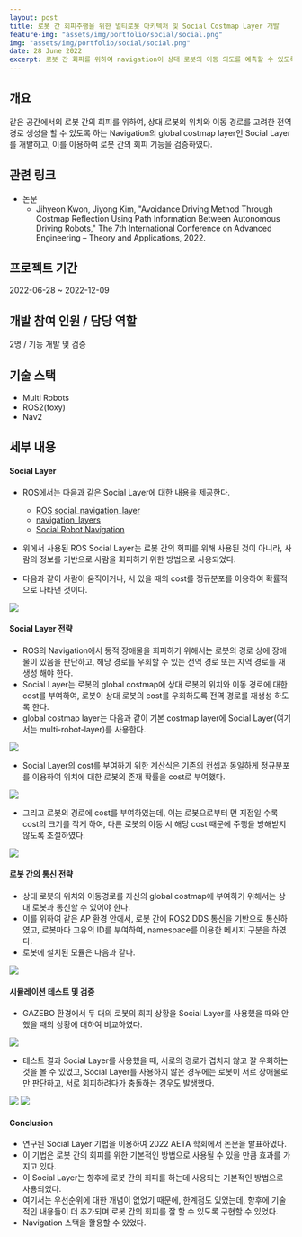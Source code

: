 ```yaml
---
layout: post
title: 로봇 간 회피주행을 위한 멀티로봇 아키텍처 및 Social Costmap Layer 개발
feature-img: "assets/img/portfolio/social/social.png"
img: "assets/img/portfolio/social/social.png"
date: 28 June 2022
excerpt: 로봇 간 회피를 위하여 navigation이 상대 로봇의 이동 의도를 예측할 수 있도록 하는 Social Layer의 개념을 제시하고 개발한 내용이다.
---
```


## 개요

같은 공간에서의 로봇 간의 회피를 위하여, 상대 로봇의 위치와 이동 경로를 고려한 전역 경로 생성을 할 수 있도록 하는 Navigation의 global costmap layer인 Social Layer를 개발하고, 이를 이용하여 로봇 간의 회피 기능을 검증하였다.

## 관련 링크

* 논문
  - Jihyeon Kwon, Jiyong Kim, "Avoidance Driving Method Through Costmap Reflection Using Path Information Between Autonomous Driving Robots," The 7th International Conference on Advanced Engineering – Theory and Applications, 2022.

## 프로젝트 기간

2022-06-28 ~ 2022-12-09

## 개발 참여 인원 / 담당 역할

2명 / 기능 개발 및 검증

## 기술 스택

- Multi Robots
- ROS2(foxy)
- Nav2

## 세부 내용

#### Social Layer

* ROS에서는 다음과 같은 Social Layer에 대한 내용을 제공한다. 
  * [ROS social_navigation_layer](http://wiki.ros.org/social_navigation_layers)
  * [navigation_layers](https://github.com/DLu/navigation_layers)
  * [Social Robot Navigation](https://www.ri.cmu.edu/pub_files/2010/5/rk_thesis.pdf)

* 위에서 사용된 ROS Social Layer는 로봇 간의 회피를 위해 사용된 것이 아니라, 사람의 정보를 기반으로 사람을 회피하기 위한 방법으로 사용되었다.
* 다음과 같이 사람이 움직이거나, 서 있을 때의 cost를 정규분포를 이용하여 확률적으로 나타낸 것이다.

<img src="/assets/img/portfolio/social/ros_social_layer.png">

#### Social Layer 전략

* ROS의 Navigation에서 동적 장애물을 회피하기 위해서는 로봇의 경로 상에 장애물이 있음을 판단하고, 해당 경로를 우회할 수 있는 전역 경로 또는 지역 경로를 재생성 해야 한다.
* Social Layer는 로봇의 global costmap에 상대 로봇의 위치와 이동 경로에 대한 cost를 부여하여, 로봇이 상대 로봇의 cost를 우회하도록 전역 경로를 재생성 하도록 한다.
* global costmap layer는 다음과 같이 기본 costmap layer에 Social Layer(여기서는 multi-robot-layer)를 사용한다.

<img src="/assets/img/portfolio/social/layer.png">

* Social Layer의 cost를 부여하기 위한 계산식은 기존의 컨셉과 동일하게 정규분포를 이용하여 위치에 대한 로봇의 존재 확률을 cost로 부여했다.

<img src="/assets/img/portfolio/social/gaussian.png">

* 그리고 로봇의 경로에 cost를 부여하였는데, 이는 로봇으로부터 먼 지점일 수록 cost의 크기를 작게 하여, 다른 로봇의 이동 시 해당 cost 때문에 주행을 방해받지 않도록 조절하였다.

<img src="/assets/img/portfolio/social/cost_distribution.png">

#### 로봇 간의 통신 전략

* 상대 로봇의 위치와 이동경로를 자신의 global costmap에 부여하기 위해서는 상대 로봇과 통신할 수 있어야 한다.
* 이를 위하여 같은 AP 환경 안에서, 로봇 간에 ROS2 DDS 통신을 기반으로 통신하였고, 로봇마다 고유의 ID를 부여하여, namespace를 이용한 메시지 구분을 하였다.
* 로봇에 설치된 모듈은 다음과 같다.

<img src="/assets/img/portfolio/social/communication.png">

#### 시뮬레이션 테스트 및 검증

* GAZEBO 환경에서 두 대의 로봇의 회피 상황을 Social Layer를 사용했을 때와 안했을 때의 상황에 대하여 비교하였다. 

<img src="/assets/img/portfolio/social/simulation.png">

* 테스트 결과 Social Layer를 사용했을 때, 서로의 경로가 겹치지 않고 잘 우회하는 것을 볼 수 있었고, Social Layer를 사용하지 않은 경우에는 로봇이 서로 장애물로만 판단하고, 서로 회피하려다가 충돌하는 경우도 발생했다.

<img src="/assets/img/portfolio/social/result_l.png">
<img src="/assets/img/portfolio/social/result_u.png">

#### Conclusion

* 연구된 Social Layer 기법을 이용하여 2022 AETA 학회에서 논문을 발표하였다.
* 이 기법은 로봇 간의 회피를 위한 기본적인 방법으로 사용될 수 있을 만큼 효과를 가지고 있다.
* 이 Social Layer는 향후에 로봇 간의 회피를 하는데 사용되는 기본적인 방법으로 사용되었다.
* 여기서는 우선순위에 대한 개념이 없었기 때문에, 한계점도 있었는데, 향후에 기술적인 내용들이 더 추가되며 로봇 간의 회피를 잘 할 수 있도록 구현할 수 있었다.
* Navigation 스택을 활용할 수 있었다.